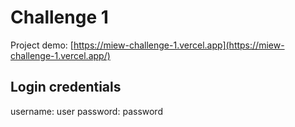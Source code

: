 # Challenge 1

Project demo: [https://miew-challenge-1.vercel.app](https://miew-challenge-1.vercel.app/)

## Login credentials
username: user
password: password
